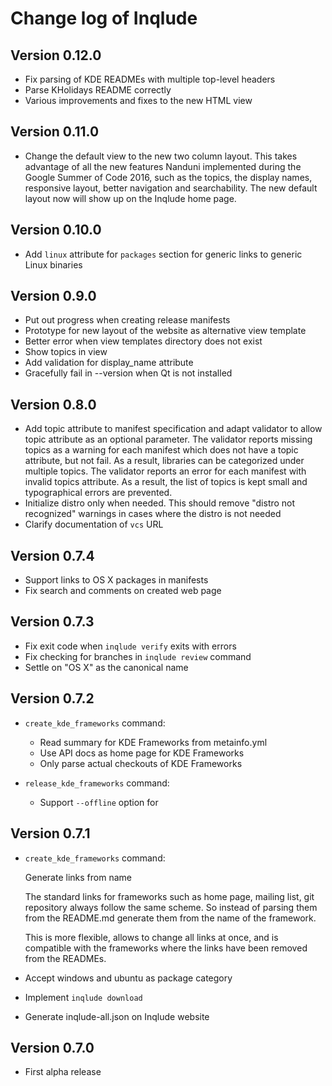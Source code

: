 # Change log of Inqlude

## Version 0.12.0

* Fix parsing of KDE READMEs with multiple top-level headers
* Parse KHolidays README correctly
* Various improvements and fixes to the new HTML view

## Version 0.11.0

* Change the default view to the new two column layout. This takes advantage of all the new features Nanduni implemented during the Google Summer of Code 2016, such as the topics, the display names, responsive layout, better navigation and searchability. The new default layout now will show up on the Inqlude home page.

## Version 0.10.0

* Add `linux` attribute for `packages` section for generic links to generic Linux binaries

## Version 0.9.0

* Put out progress when creating release manifests
* Prototype for new layout of the website as alternative view template
* Better error when view templates directory does not exist
* Show topics in view
* Add validation for display_name attribute
* Gracefully fail in --version when Qt is not installed

## Version 0.8.0

* Add topic attribute to manifest specification and adapt validator to allow topic attribute as an optional parameter. The validator reports missing topics as a warning for each manifest which does not have a topic attribute, but not fail.
As a result, libraries can be categorized under multiple topics. The validator reports an error for each manifest with invalid topics attribute. As a result, the list of topics is kept small and typographical errors are prevented.
* Initialize distro only when needed. This should remove "distro not recognized" warnings in cases where the distro is not needed
* Clarify documentation of `vcs` URL

## Version 0.7.4

* Support links to OS X packages in manifests
* Fix search and comments on created web page

## Version 0.7.3

* Fix exit code when `inqlude verify` exits with errors
* Fix checking for branches in `inqlude review` command
* Settle on "OS X" as the canonical name

## Version 0.7.2

* `create_kde_frameworks` command:

    * Read summary for KDE Frameworks from metainfo.yml
    * Use API docs as home page for KDE Frameworks
    * Only parse actual checkouts of KDE Frameworks

* `release_kde_frameworks` command:

    * Support `--offline` option for

## Version 0.7.1

* `create_kde_frameworks` command:

    Generate links from name

    The standard links for frameworks such as home page, mailing list,
    git repository always follow the same scheme. So instead of parsing
    them from the README.md generate them from the name of the framework.

    This is more flexible, allows to change all links at once, and is
    compatible with the frameworks where the links have been removed from
    the READMEs.

* Accept windows and ubuntu as package category
* Implement `inqlude download`
* Generate inqlude-all.json on Inqlude website

## Version 0.7.0

* First alpha release
